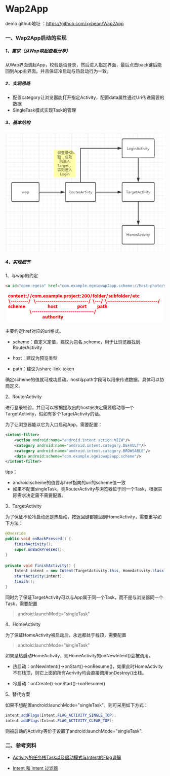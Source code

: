 # Wap2App
demo github地址 ：https://github.com/xybean/Wap2App

### 一、Wap2App启动的实现

##### 1、需求（从Wap唤起查看分享）

​	从Wap界面调起App，校验是否登录，然后进入指定界面，最后点击back键后能回到App主界面。并且保证冷启动与热启动行为一致。

##### 2、实现思路

- 配置category让浏览器能打开指定Activity，配置data属性通过Uri传递需要的数据
- SingleTask模式实现Task的管理

##### 3、基本结构

![wap2app结构](wap2app结构.png)

##### 4、实现细节

1、与wap的约定

```html
<a id="open-egeio" href="com.example.egeiowap2app.scheme://host-photo/share-link-token">立即打开//</span></a></br>
```

![wap2app-uri](wap2app-uri.png)

主要约定href对应的uri格式。

- scheme：自定义定值，建议为包名.scheme，用于让浏览器找到RouterActivity


- host：建议为预览类型


- path：建议为share-link-token

确定scheme的值就可成功启动，host与path字段可以用来传递数据，具体可以协商定义。

2、RouterActivity

进行登录校验，并且可以根据提取出的host来决定需要启动哪一个TargetActivity，假如有多个TargetActivity的话。

为了让浏览器能以它为入口启动App，需要配置：

```xml
<intent-filter>
    <action android:name="android.intent.action.VIEW"/>
    <category android:name="android.intent.category.DEFAULT"/>
    <category android:name="android.intent.category.BROWSABLE"/>
    <data android:scheme="com.example.egeiowap2app.scheme"/>
</intent-filter>
```

tips：

- android:scheme的值要与href指向的uri的scheme值一致
- 如果不配置singleTask，则RouterActivity与浏览器位于同一个Task，根据实际需求决定需不需要配置。

3、TargetActivity

为了保证不论冷启动还是热启动，按返回键都能回到HomeActivity，需要重写如下方法：

```java
@Override
public void onBackPressed() {
    finishActivity();
    super.onBackPressed();
}

private void finishActivity() {
    Intent intent = new Intent(TargetActivity.this, HomeActivity.class);
    startActivity(intent);
    finish();
}
```

同时为了保证TargetActivity可以与App属于同一个Task，而不是与浏览器同一个Task，需要配置

> android:launchMode="singleTask"

4、HomeActivity

为了保证HomeActivity被启动后，永远都处于栈顶，需要配置

> android:launchMode="singleTask"

如果是热启动HomeActivity，则HomeActivity的onNewIntent()会被调用。

- 热启动：onNewIntent()->onStart()->onResume()，如果此时HomeActivity不在栈顶，则它上面的所有Acrivity均会直接调用onDestroy()出栈。


- 冷启动：onCreate()->onStart()->onResume()

5、替代方案

如果不想配置android:launchMode="singleTask"，则可采用如下方式：

```Java
intent.addFlags(Intent.FLAG_ACTIVITY_SINGLE_TOP);
intent.addFlags(Intent.FLAG_ACTIVITY_CLEAR_TOP);
```

则被启动的Activity等价于设置了android:launchMode="singleTask".



### 二、参考资料

- [Activity的任务栈Task以及启动模式与Intent的Flag详解](http://www.jianshu.com/p/c1386015856a#)


- [Intent 和 Intent 过滤器](https://developer.android.com/guide/components/intents-filters.html?hl=zh-cn#Receiving)